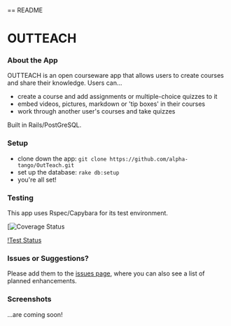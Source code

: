 == README

# OUTTEACH

### About the App

OUTTEACH is an open courseware app that allows users to create courses and share their knowledge. Users can...
* create a course and add assignments or multiple-choice quizzes to it
* embed videos, pictures, markdown or 'tip boxes' in their courses
* work through another user's courses and take quizzes

Built in Rails/PostGreSQL.

### Setup

* clone down the app: `git clone https://github.com/alpha-tango/OutTeach.git`
* set up the database: `rake db:setup`
* you're all set!

### Testing

This app uses Rspec/Capybara for its test environment.

[![Coverage Status](https://coveralls.io/repos/alpha-tango/OutTeach/badge.png?branch=master)

[!Test Status](https://travis-ci.org/alpha-tango/OutTeach.svg?branch=master)

### Issues or Suggestions?

Please add them to the [issues page](https://github.com/alpha-tango/OutTeach/issues), where you can also see a list of planned enhancements.

### Screenshots

...are coming soon!
